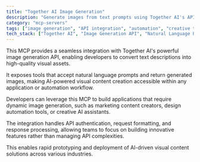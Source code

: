 ```yaml
---
title: "Together AI Image Generation"
description: "Generate images from text prompts using Together AI's API. Create visual content programmatically for applications and workflows."
category: "mcp-servers"
tags: ["image generation", "API integration", "automation", "creative tools", "dynamic content"]
tech_stack: ["Together AI", "Image Generation API", "Natural Language Processing", "AI/ML"]
---
```


This MCP provides a seamless integration with Together AI's powerful image generation API, enabling developers to convert text descriptions into high-quality visual assets. 

It exposes tools that accept natural language prompts and return generated images, making AI-powered visual content creation accessible within any application or automation workflow.

Developers can leverage this MCP to build applications that require dynamic image generation, such as marketing content creators, design automation tools, or creative AI assistants. 

The integration handles API authentication, request formatting, and response processing, allowing teams to focus on building innovative features rather than managing API complexities. 

This enables rapid prototyping and deployment of AI-driven visual content solutions across various industries.
